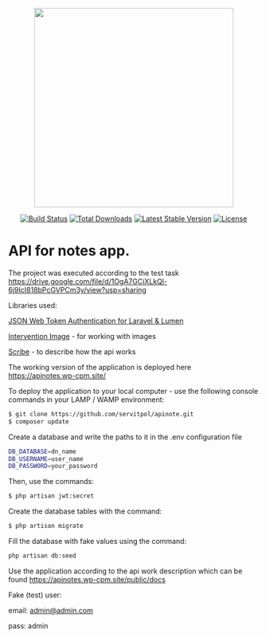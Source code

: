 <p align="center"><a href="https://laravel.com" target="_blank"><img src="https://raw.githubusercontent.com/laravel/art/master/logo-lockup/5%20SVG/2%20CMYK/1%20Full%20Color/laravel-logolockup-cmyk-red.svg" width="400"></a></p>

<p align="center">
<a href="https://travis-ci.org/laravel/framework"><img src="https://travis-ci.org/laravel/framework.svg" alt="Build Status"></a>
<a href="https://packagist.org/packages/laravel/framework"><img src="https://poser.pugx.org/laravel/framework/d/total.svg" alt="Total Downloads"></a>
<a href="https://packagist.org/packages/laravel/framework"><img src="https://poser.pugx.org/laravel/framework/v/stable.svg" alt="Latest Stable Version"></a>
<a href="https://packagist.org/packages/laravel/framework"><img src="https://poser.pugx.org/laravel/framework/license.svg" alt="License"></a>
</p>

# API for notes app.

The project was executed according to the test task https://drive.google.com/file/d/1OgA7GCiXLkQl-6j9IcI818bPcGVPCm3y/view?usp=sharing

Libraries used:

[JSON Web Token Authentication for Laravel & Lumen](https://github.com/tymondesigns/jwt-auth)

[Intervention Image](https://github.com/Intervention/image) - for working with images 

[Scribe](https://github.com/knuckleswtf/scribe) - to describe how the api works 



The working version of the application is deployed here https://apinotes.wp-cpm.site/

To deploy the application to your local computer - use the following console commands in your LAMP / WAMP environment:
```sh
$ git clone https://github.com/servitpol/apinote.git
$ composer update
```


Create a database and write the paths to it in the .env configuration file
```sh
DB_DATABASE=dn_name
DB_USERNAME=user_name
DB_PASSWORD=your_password
```

Then, use the commands:
```sh
$ php artisan jwt:secret
```
Create the database tables with the command:

```sh
$ php artisan migrate
```

Fill the database with fake values using the command:

```sh
php artisan db:seed
```
Use the application according to the api work description which can be found https://apinotes.wp-cpm.site/public/docs

Fake (test) user:

email: admin@admin.com

pass: admin
